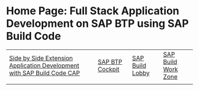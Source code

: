 # Home Page: Full Stack Application Development on SAP BTP using SAP Build Code

|  | | | |
| ----------- | ----------- | ----------- | ----------- |
|[Side by Side Extension Application Development with SAP Build Code CAP](../../build-code-with-ai-capability//README.md) | [SAP BTP Cockpit](https://apac.cockpit.btp.cloud.sap/cockpit/?idp=aviss4yru.accounts.ondemand.com#/globalaccount/6378f0c6-1b1e-4b10-8517-171cbec05c3e/subaccount/13aa6ecd-819b-4553-b54f-e3c4fd80d28aOld) | [SAP Build Lobby](https://hands-on-build-code-2b7rbjie.eu10.build.cloud.sap/lobby)| [SAP Build Work Zone]() |
|  | | | |

